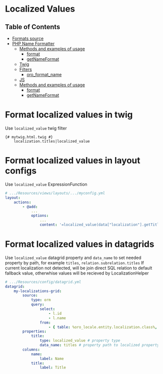 Localized Values
================

Table of Contents
-----------------
 - [Formats source](#format-source)
 - [PHP Name Formatter](#php-name-formatter)
    - [Methods and examples of usage](#methods-and-examples-of-usage)
      - [format](#format)
      - [getNameFormat](#getNameFormat)
   - [Twig](#twig)
    - [Filters](#filters)
      - [oro_format_name](#oro_format_name)
   - [JS](#js)
    - [Methods and examples of usage](#js_methods-and-examples-of-usage)
        - [format](#js_format)
        - [getNameFormat](#js_getNameFormat)

Format localized values in twig
===============================

Use `localized_value` twig filter

```twig
{# mytwig.html.twig #}
    localization.titles|localized_value
```

Format localized values in layout configs
=========================================

Use `localized_value` ExpressionFunction

```yml
# .../Resources/views/layouts/.../myconfig.yml
layout:
    actions:
        - @add:
            ...
            options:
                ...
                content: '=localized_value(data["localization"].getTitles())'
```

Format localized values in datagrids
====================================

Use `localized_value` datagrid property and `data_name` to set needed property by path, for example `titles`, `relation.subrelation.titles`
If current localization not detected, will be join direct SQL relation to default fallback value, otherwhise values will be recieved by LocalizationHelper

```yml
# .../Resources/config/datagrid.yml
datagrid:
    my-localizations-grid:
        source:
            type: orm
            query:
                select:
                    - l.id
                    - l.name
                from:
                    - { table: %oro_locale.entity.localization.class%, alias: l }
        properties:
            title:
                type: localized_value # property type
                data_name: titles # property path to localized property of an entity
        columns:
            name:
                label: Name
            title:
                label: Title
```
